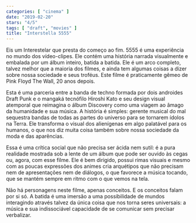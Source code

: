 ```yaml
---
categories: [ "cinema" ]
date: "2019-02-20"
stars: "4/5"
tags: [ "draft", "movies" ]
title: "Interstella 5555"
---
```

Eis um Interestelar que presta do começo ao fim. 5555 é uma experiência
no mundo dos vídeo-clipes. Ele contém uma história narrada visualmente
e embalada por um álbum inteiro, batida a batida. Ele é um arco
completo, talvez melhor que a maioria dos filmes, e ainda tem algumas
coisas a dizer sobre nossa sociedade e seus troféus. Este filme é
praticamente gêmeo de Pink Floyd The Wall, 20 anos depois.

Esta é uma parceria entre a banda de techno formada por dois androides
Draft Punk e o mangaká tecnófilo Hiroshi Kato e seu design visual
atemporal que reimagina o álbum Discovery como uma viagem ao âmago da
humanidade e sua música. A história é simples: gerente musical do mal
sequestra bandas de todas as partes do universo para se tornarem ídolos
na Terra. Ele transforma o visual dos alienígenas em algo palatável
para os humanos, o que nos diz muita coisa também sobre nossa sociedade
da moda e das aparências.

Essa é uma crítica social que não precisa ser ácida nem sutil: é
a pura realidade mostrada sob a lente de um álbum que pode ser ouvido
às cegas ou, agora, com esse filme. Ele é bem dirigido, possui rimas
visuais e mesmo com as poucas expressões dos animes cria arquétipos que
não precisam nem de apresentações nem de diálogos, o que favorece a
música tocando, que se mantém sempre em ritmo com o que vemos na tela.

Não há personagens neste filme, apenas conceitos. E os conceitos
falam por si só. A batida é uma imersão a uma possibilidade de
mundos interagindo através talvez da única coisa que nos torna seres
universais: a música e sua indissociável capacidade de se comunicar
sem precisar verbalizar.
